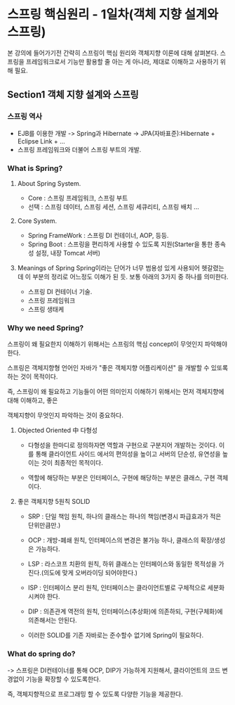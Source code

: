<h1>스프링 핵심원리 - 1일차(객체 지향 설계와 스프링) </h1>
본 강의에 들어가기전 간략히 스프링이 핵심 원리와 객체지향 이론에 대해 살펴본다.
스프링을 프레임워크로서 기능만 활용할 줄 아는 게 아니라, 제대로 이해하고 사용하기 위해 필요.

## Section1 객체 지향 설계와 스프링

### 스프링 역사

- EJB를 이용한 개발 -> Spring과 Hibernate -> JPA(자바표준):Hibernate + Eclipse Link + ...
- 스프링 프레임워크와 더불어 스프링 부트의 개발.

### What is Spring?

1. About Spring System.
    - Core : 스프링 프레임워크, 스프링 부트
    - 선택 : 스프링 데이터, 스프링 세션, 스프링 세큐리티, 스프링 배치 ...

2. Core System.
    - Spring FrameWork : 스프링 DI 컨테이너, AOP, 등등.
    - Spring Boot : 스프링을 편리하게 사용할 수 있도록 지원(Starter을 통한 종속성 설정, 내장 Tomcat 서버)

3. Meanings of Spring
    Spring이라는 단어가 너무 범용성 있게 사용되어 헷갈렸는데 이 부분의 정리로 어느정도 이해가 된 듯.
    보통 아래의 3가지 중 하나를 의미한다.

    - 스프링 DI 컨테이너 기술.
    - 스프링 프레임워크
    - 스프링 생태케

### Why we need Spring?

스프링이 왜 필요한지 이해하기 위해서는 스프링의 핵심 concept이 무엇인지 파악해야한다. 

스프링은 객체지향형 언어인 자바가 "좋은 객체지향 어플리케이션" 을 개발할 수 있또록 하는 것이 목적이다.

즉, 스프링이 왜 필요하고 기능들이 어떤 의미인지 이해하기 위해서는 먼저 객체지향에 대해 이해하고, 좋은 

객체지향이 무엇인지 파악하는 것이 중요하다.

1. Objected Oriented 中 다형성
    - 다형성을 한마디로 정의하자면 역할과 구현으로 구분지어 개발하는 것이다. 이를 통해 클라이언트 사이드 에서의
    편의성을 높이고 서버의 단순성, 유연성을 높이는 것이 최종적인 목적이다.

    - 역할에 해당하는 부분은 인터페이스, 구현에 해당하는 부분은 클래스, 구현 객체이다.

2. 좋은 객체지향 5원칙 SOLID
    
    - SRP : 단일 책임 원칙, 하나의 클래스는 하나의 책임(변경시 파급효과가 적은 단위만큼만.)

    - OCP : 개방-폐쇄 원칙, 인터페이스의 변경은 불가능 하나, 클래스의 확장/생성은 가능하다.
    
    - LSP : 라스코프 치환의 원칙, 하위 클래스는 인터페이스와 동일한 목적성을 가진다.(의도에 맞게 오버라이딩 되어야한다.)

    - ISP : 인터페이스 분리 원칙, 인터페이스는 클라이언트별로 구체적으로 세분화 시켜야 한다.

    - DIP : 의존관계 역전의 원칙, 인터페이스(추상화)에 의존하되, 구현(구체화)에 의존해서는 안된다.

    - 이러한 SOLID를 기존 자바로는 준수할수 없기에 Spring이 필요하다.

### What do spring do?

-> 스프링은 DI컨테이너를 통해 OCP, DIP가 가능하게 지원해서, 클라이언트의 코드 변경없이 기능을 확장할 수 있도록한다.

즉, 객체지향적으로 프로그래밍 할 수 있도록 다양한 기능을 제공한다.
